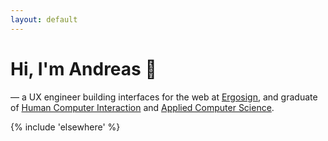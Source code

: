 ```yaml
---
layout: default
---
```


# Hi, I'm Andreas 👋

— a UX engineer building interfaces for the web at [Ergosign][1], and graduate of [Human Computer Interaction][2] and [Applied Computer Science][3].

{% include 'elsewhere' %}


[1]: https://ergosign.de/en
[2]: https://www.umu.se/en/education/master/masters-programme-in-human-computer-interaction-and-social-media/
[3]: https://www.htwsaar.de/htw/studium/studienangebot/bachelor/PI_BSC
